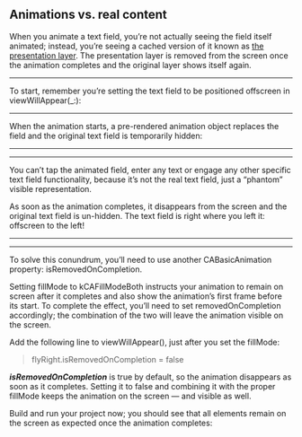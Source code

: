 ## Animations vs. real content


When you animate a text field, you’re not actually seeing the field itself animated; instead, you’re seeing a cached version of it known as <u>the presentation layer</u>. The presentation layer is removed from the screen once the animation completes and the original layer shows itself again.

<hr>

To start, remember you’re setting the text field to be positioned offscreen in viewWillAppear(_:):







<hr>



When the animation starts, a pre-rendered animation object replaces the field and the original text field is temporarily hidden:

<hr>

<hr>

You can’t tap the animated field, enter any text or engage any other specific text field functionality, because it’s not the real text field, just a “phantom” visible representation.




As soon as the animation completes, it disappears from the screen and the original text field is un-hidden. The text field is right where you left it: offscreen to the left!
<hr>

<hr>



To solve this conundrum, you’ll need to use another CABasicAnimation property:
isRemovedOnCompletion.


Setting fillMode to kCAFillModeBoth instructs your animation to remain on screen after it completes and also show the animation’s first frame before its start. To complete the effect, you’ll need to set removedOnCompletion accordingly; the combination of the two will leave the animation visible on the screen.


Add the following line to viewWillAppear(), just after you set the fillMode:



> flyRight.isRemovedOnCompletion = false



<i><b>isRemovedOnCompletion</b></i> is true by default, so the animation disappears as soon as it completes. Setting it to false and combining it with the proper fillMode keeps the animation on the screen — and visible as well.


Build and run your project now; you should see that all elements remain on the screen as expected once the animation completes:
